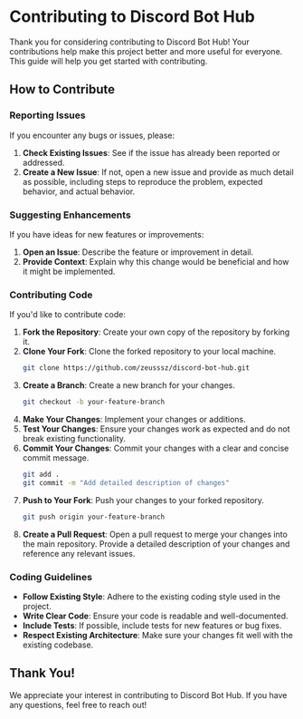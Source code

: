 # Contributing to Discord Bot Hub

Thank you for considering contributing to Discord Bot Hub! Your contributions help make this project better and more useful for everyone. This guide will help you get started with contributing.

## How to Contribute

### Reporting Issues

If you encounter any bugs or issues, please:

1. **Check Existing Issues**: See if the issue has already been reported or addressed.
2. **Create a New Issue**: If not, open a new issue and provide as much detail as possible, including steps to reproduce the problem, expected behavior, and actual behavior.

### Suggesting Enhancements

If you have ideas for new features or improvements:

1. **Open an Issue**: Describe the feature or improvement in detail.
2. **Provide Context**: Explain why this change would be beneficial and how it might be implemented.

### Contributing Code

If you'd like to contribute code:

1. **Fork the Repository**: Create your own copy of the repository by forking it.
2. **Clone Your Fork**: Clone the forked repository to your local machine.
   ```bash
   git clone https://github.com/zeusssz/discord-bot-hub.git
   ```
3. **Create a Branch**: Create a new branch for your changes.
   ```bash
   git checkout -b your-feature-branch
   ```
4. **Make Your Changes**: Implement your changes or additions.
5. **Test Your Changes**: Ensure your changes work as expected and do not break existing functionality.
6. **Commit Your Changes**: Commit your changes with a clear and concise commit message.
   ```bash
   git add .
   git commit -m "Add detailed description of changes"
   ```
7. **Push to Your Fork**: Push your changes to your forked repository.
   ```bash
   git push origin your-feature-branch
   ```
8. **Create a Pull Request**: Open a pull request to merge your changes into the main repository. Provide a detailed description of your changes and reference any relevant issues.

### Coding Guidelines

- **Follow Existing Style**: Adhere to the existing coding style used in the project.
- **Write Clear Code**: Ensure your code is readable and well-documented.
- **Include Tests**: If possible, include tests for new features or bug fixes.
- **Respect Existing Architecture**: Make sure your changes fit well with the existing codebase.

## Thank You!

We appreciate your interest in contributing to Discord Bot Hub. If you have any questions, feel free to reach out!
